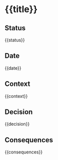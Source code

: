 # {{title}}

## Status
{{status}}

## Date
{{date}}

## Context
{{context}}

## Decision
{{decision}}

## Consequences
{{consequences}}